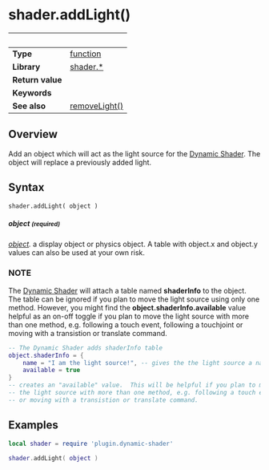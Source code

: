 # shader.addLight()

|                      | &nbsp; 
| -------------------- | ---------------------------------------------------------------
| __Type__             | [function](http://docs.coronalabs.com/api/type/Function.html)
| __Library__          | [shader.*](README.md)
| __Return value__     | 
| __Keywords__         | 
| __See also__         | [removeLight()](removeLight.markdown)


## Overview

Add an object which will act as the light source for the [Dynamic Shader](README.md).  The object will replace a previously added light.


## Syntax

	shader.addLight( object )


##### object <small>(required)</small>
_[object]()._ a display object or physics object.  A table with object.x and object.y values can also be used at your own risk.

### NOTE
The [Dynamic Shader](README.md) will attach a table named __shaderInfo__ to the object.
The table can be ignored if you plan to move the light source using only one method. However, you might find the __object.shaderInfo.available__ value helpful as an on-off toggle if you plan to move the light source with more than one method, e.g. following a touch event, following a touchjoint or moving with a transistion or translate command.
``````lua
-- The Dynamic Shader adds shaderInfo table
object.shaderInfo = {
	name = "I am the light source!", -- gives the the light source a name and
	available = true
}
-- creates an "available" value.  This will be helpful if you plan to move
-- the light source with more than one method, e.g. following a touch event, following a touchjoint
-- or moving with a transistion or translate command.
``````

## Examples

``````lua
local shader = require 'plugin.dynamic-shader'

shader.addLight( object )
``````
